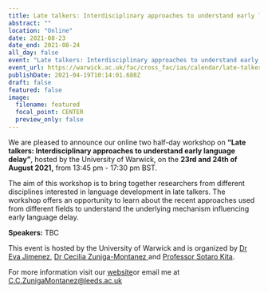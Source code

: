 ```yaml
---
title: Late talkers: Interdisciplinary approaches to understand early language delay
abstract: ""
location: "Online"
date: 2021-08-23
date_end: 2021-08-24
all_day: false
event: "Late talkers: Interdisciplinary approaches to understand early language delay"
event_url: https://warwick.ac.uk/fac/cross_fac/ias/calendar/late-talker-workshop-2021/
publishDate: 2021-04-19T10:14:01.688Z
draft: false
featured: false
image:
  filename: featured
  focal_point: CENTER
  preview_only: false
---
```

<!--StartFragment-->

We are pleased to announce our online two half-day workshop on **“Late talkers: Interdisciplinary approaches to understand early language delay”**, hosted by the University of Warwick, on the **23rd and 24th of August 2021,** from 13:45 pm - 17:30 pm BST.

The aim of this workshop is to bring together researchers from different disciplines interested in language development in late talkers. The workshop offers an opportunity to learn about the recent approaches used from different fields to understand the underlying mechanism influencing early language delay. 

**Speakers:** TBC

This event is hosted by the University of Warwick and is organized by [Dr Eva Jimenez](https://www.linkedin.com/in/eva-jim%C3%A9nez-01a689200/?originalSubdomain=uk), [Dr Cecilia Zuniga-Montanez ](https://ahc.leeds.ac.uk/languages/staff/3301/dr-cecilia-zuniga-montanez)and [Professor Sotaro Kita](https://warwick.ac.uk/fac/sci/psych/people/skita/).

For more information visit our [website](https://warwick.ac.uk/fac/cross_fac/ias/calendar/late-talker-workshop-2021/)or email me at C.C.ZunigaMontanez@leeds.ac.uk 

<!--EndFragment-->
